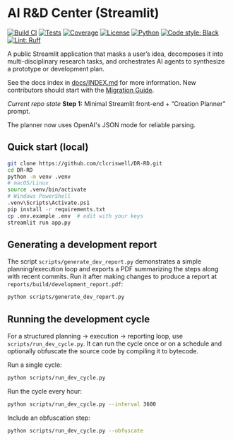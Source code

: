 # AI R&D Center (Streamlit)

[![Build CI](https://github.com/clcriswell/DR-RD/actions/workflows/ci.yml/badge.svg)](https://github.com/clcriswell/DR-RD/actions/workflows/ci.yml)
[![Tests](https://github.com/clcriswell/DR-RD/actions/workflows/test.yml/badge.svg)](https://github.com/clcriswell/DR-RD/actions/workflows/test.yml)
[![Coverage](https://img.shields.io/badge/coverage-unknown-lightgrey.svg)](docs/BADGES.md#coverage)
[![License](https://img.shields.io/github/license/clcriswell/DR-RD)](LICENSE)
[![Python](https://img.shields.io/badge/python-3.10%20%7C%203.11%20%7C%203.12-blue)](https://www.python.org/)
[![Code style: Black](https://img.shields.io/badge/code%20style-black-000000.svg)](https://github.com/psf/black)
[![Lint: Ruff](https://img.shields.io/badge/lint-ruff-46A2F1.svg)](https://github.com/astral-sh/ruff)

A public Streamlit application that masks a user’s idea, decomposes it into
multi-disciplinary research tasks, and orchestrates AI agents to synthesize a
prototype or development plan.

See the docs index in [docs/INDEX.md](docs/INDEX.md) for more information.
New contributors should start with the [Migration Guide](docs/MIGRATION_GUIDE_v1_to_v2.md).

_Current repo state_
**Step 1:** Minimal Streamlit front-end + “Creation Planner” prompt.

The planner now uses OpenAI's JSON mode for reliable parsing.

## Quick start (local)

```bash
git clone https://github.com/clcriswell/DR-RD.git
cd DR-RD
python -m venv .venv
# macOS/Linux
source .venv/bin/activate
# Windows PowerShell
.venv\Scripts\Activate.ps1
pip install -r requirements.txt
cp .env.example .env  # edit with your keys
streamlit run app.py
```

## Generating a development report

The script `scripts/generate_dev_report.py` demonstrates a simple
planning/execution loop and exports a PDF summarizing the steps along
with recent commits.  Run it after making changes to produce a report
at `reports/build/development_report.pdf`:

```bash
python scripts/generate_dev_report.py
```

## Running the development cycle

For a structured planning → execution → reporting loop, use
`scripts/run_dev_cycle.py`. It can run the cycle once or on a schedule
and optionally obfuscate the source code by compiling it to bytecode.

Run a single cycle:

```bash
python scripts/run_dev_cycle.py
```

Run the cycle every hour:

```bash
python scripts/run_dev_cycle.py --interval 3600
```

Include an obfuscation step:

```bash
python scripts/run_dev_cycle.py --obfuscate
```
